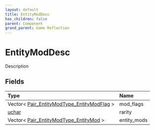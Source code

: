 ```yaml
---
layout: default
title: EntityModDesc
has_children: false
parent: Component
grand_parent: Game Reflection
---
```

# EntityModDesc
Description 

## Fields

| Type | Name |
|:-------------|:--------------|
| Vector< [Pair_EntityModType_EntityModFlag](/docs/game-reflection/classes/pair__entity_mod_type__entity_mod_flag) > | mod_flags |
| [uchar](/docs/game-reflection/enums/uchar) | rarity |
| Vector< [Pair_EntityModType_EntityMod](/docs/game-reflection/classes/pair__entity_mod_type__entity_mod) > | entity_mods |

